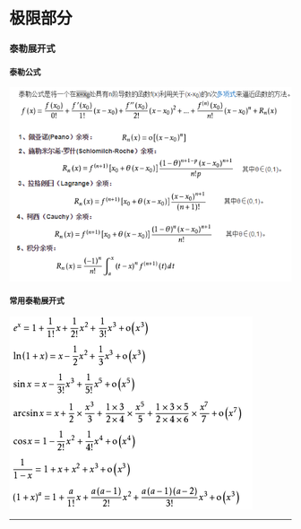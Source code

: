 # 极限部分
### 泰勒展开式
#### 泰勒公式
![泰勒公式](./pic/泰勒公式.jpg)
#### 常用泰勒展开式
![常用泰勒展开式](./pic/常用泰勒展开式.png)

****
